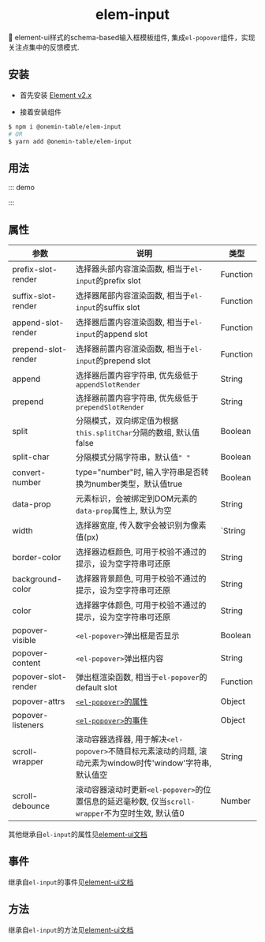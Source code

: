 <h1 align="center">elem-input</h1>

🚀 element-ui样式的schema-based输入框模板组件, 集成`el-popover`组件，实现关注点集中的反馈模式.

## 安装

* 首先安装 [Element v2.x](https://github.com/ElemeFE/element)

* 接着安装组件

```bash
$ npm i @onemin-table/elem-input
# OR
$ yarn add @onemin-table/elem-input
```

## 用法

::: demo
<template>
  <div>
    <button @click="active = !active">切换</button>
    <span>{{ !active ? '' : '激活' }}</span>
    <elem-input
      v-model="foo"
      :popoverVisible="active"
      :border-color="active ? 'red' : ''"
      :prefix-slot-render="prefixSlotRender"
      append=".com"
      prepend="https://"
      popover-content="content"
      split
      placeholder="空格分隔"
      @change="handleChange"
    />
  </div>
</template>

<script>
  export default {
    data() {
      return {
        foo: ['a', 'b'],

        active: true,
      };
    },

    watch: {
      foo() {
        console.warn(this.foo);
      },
    },

    methods: {
      handleChange(val) {
        console.warn(this.foo, val);
      },

      prefixSlotRender() {
        return <i class="el-icon-time el-input__icon" />;
      },
    },
  };
</script>
:::

## 属性

| 参数        | 说明           | 类型  |
| ------------- |---------------| ------|
| prefix-slot-render | 选择器头部内容渲染函数, 相当于`el-input`的prefix slot | Function |
| suffix-slot-render | 选择器尾部内容渲染函数, 相当于`el-input`的suffix slot | Function |
| append-slot-render | 选择器后置内容渲染函数, 相当于`el-input`的append slot | Function |
| prepend-slot-render | 选择器前置内容渲染函数, 相当于`el-input`的prepend slot | Function |
| append | 选择器后置内容字符串, 优先级低于`appendSlotRender` | String |
| prepend | 选择器前置内容字符串, 优先级低于`prependSlotRender` | String |
| split | 分隔模式，双向绑定值为根据`this.splitChar`分隔的数组, 默认值false | Boolean |
| split-char | 分隔模式分隔字符串，默认值`" "` | Boolean |
| convert-number | type="number"时, 输入字符串是否转换为number类型，默认值true | Boolean |
| data-prop | 元素标识，会被绑定到DOM元素的`data-prop`属性上, 默认为空 | String |
| width | 选择器宽度, 传入数字会被识别为像素值(px) | `String|Number` |
| border-color | 选择器边框颜色, 可用于校验不通过的提示，设为空字符串可还原 | String |
| background-color | 选择器背景颜色, 可用于校验不通过的提示，设为空字符串可还原 | String |
| color | 选择器字体颜色, 可用于校验不通过的提示，设为空字符串可还原 | String |
| popover-visible | `<el-popover>`弹出框是否显示 | Boolean |
| popover-content | `<el-popover>`弹出框内容 | String |
| popover-slot-render | 弹出框渲染函数, 相当于`el-popover`的default slot | Function |
| popover-attrs | [`<el-popover>`的属性](https://element.eleme.cn/#/zh-CN/component/popover#attributes) | Object |
| popover-listeners | [`<el-popover>`的事件](https://element.eleme.cn/#/zh-CN/component/popover#events) | Object |
| scroll-wrapper | 滚动容器选择器, 用于解决`<el-popover>`不随目标元素滚动的问题, 滚动元素为window时传'window'字符串, 默认值空 | String |
| scroll-debounce | 滚动容器滚动时更新`<el-popover>`的位置信息的延迟毫秒数, 仅当`scroll-wrapper`不为空时生效, 默认值0 | Number |

其他继承自`el-input`的属性见[element-ui文档](hhttps://element.eleme.cn/#/zh-CN/component/input#input-attributes)

## 事件

继承自`el-input`的事件见[element-ui文档](https://element.eleme.cn/#/zh-CN/component/input#input-events)

## 方法

继承自`el-input`的方法见[element-ui文档](https://element.eleme.cn/#/zh-CN/component/input#input-methods)
